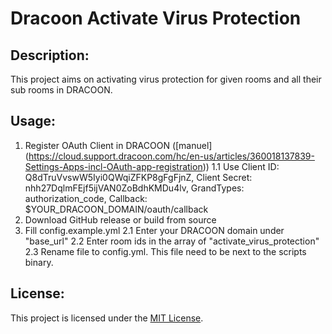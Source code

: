 # Dracoon Activate Virus Protection

## Description:

This project aims on activating virus protection for given rooms and all their sub rooms in DRACOON.

## Usage:

1. Register OAuth Client in DRACOON ([manuel] (https://cloud.support.dracoon.com/hc/en-us/articles/360018137839-Settings-Apps-incl-OAuth-app-registration))
   1.1 Use Client ID: Q8dTruVvswW5Iyi0QWqiZFKP8gFgFjnZ, Client Secret: nhh27DqlmFEjf5ijVAN0ZoBdhKMDu4lv, GrandTypes: authorization_code, Callback: $YOUR_DRACOON_DOMAIN/oauth/callback
2. Download GitHub release or build from source
3. Fill config.example.yml
   2.1 Enter your DRACOON domain under "base_url"
   2.2 Enter room ids in the array of "activate_virus_protection"
   2.3 Rename file to config.yml. This file need to be next to the scripts binary.

## License:

This project is licensed under the [MIT License](https://opensource.org/licenses/MIT).

